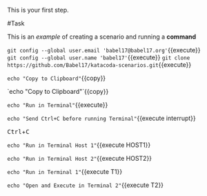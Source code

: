 This is your first step.

#Task

This is an _example_ of creating a scenario and running a **command**

`git config --global user.email 'babel17@babel17.org'`{{execute}}  
`git config --global user.name 'babel17'`{{execute}}
`git clone https://github.com/Babel17/katacoda-scenarios.git`{{execute}}

`echo "Copy to Clipboard"`{{copy}}

\`echo "Copy to Clipboard"\`\{\{copy\}\}

`echo "Run in Terminal"`{{execute}}

`echo "Send Ctrl+C before running Terminal"`{{execute interrupt}}

<kbd>Ctrl</kbd>+<kbd>C</kbd>

`echo "Run in Terminal Host 1"`{{execute HOST1}} 

`echo "Run in Terminal Host 2"`{{execute HOST2}}

`echo "Run in Terminal 1"`{{execute T1}} 

`echo "Open and Execute in Terminal 2"`{{execute T2}}
